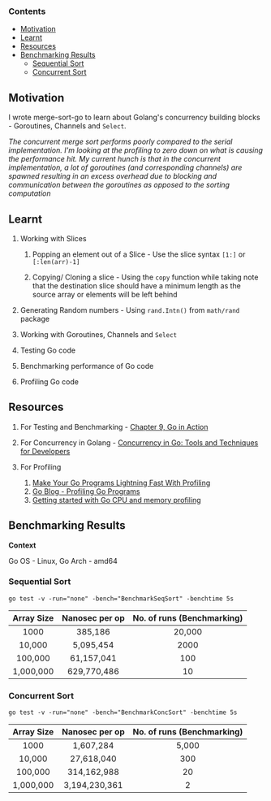 ### Contents
- [Motivation](#Motivation)
- [Learnt](#Learnt)
- [Resources](#Resources)
- [Benchmarking Results](#Benchmarking-Results)
  - [Sequential Sort](#Sequential-Sort)
  - [Concurrent Sort](#Concurrent-Sort)

## Motivation

I wrote merge-sort-go to learn about Golang's concurrency building blocks - Goroutines, Channels and `Select`.

_The concurrent merge sort performs poorly compared to the serial implementation. I'm looking at the profiling to zero down on what is causing the performance hit. My current hunch is that in the concurrent implementation, a lot of goroutines (and corresponding channels) are spawned resulting in an excess overhead due to blocking and communication between the goroutines as opposed to the sorting computation_  

## Learnt

1. Working with Slices
   
   1. Popping an element out of a Slice - Use the slice syntax `[1:]` or `[:len(arr)-1]`
   
   2. Copying/ Cloning a slice - Using the `copy` function while taking note that the destination slice should have a minimum length as the source array or elements will be left behind

2. Generating Random numbers - Using `rand.Intn()` from `math/rand` package

3. Working with Goroutines, Channels and `Select`

4. Testing Go code

5. Benchmarking performance of Go code

6. Profiling Go code

## Resources

1. For Testing and Benchmarking - [Chapter 9, Go in Action](https://www.manning.com/books/go-in-action)

2. For Concurrency in Golang - [Concurrency in Go: Tools and Techniques for Developers](https://www.amazon.com/Concurrency-Go-Tools-Techniques-Developers/dp/1491941197)

3. For Profiling
   1. [Make Your Go Programs Lightning Fast With Profiling](https://code.tutsplus.com/tutorials/make-your-go-programs-lightning-fast-with-profiling--cms-29809)
   2. [Go Blog - Profiling Go Programs](https://blog.golang.org/profiling-go-programs)
   3. [Getting started with Go CPU and memory profiling](https://flaviocopes.com/golang-profiling/)

## Benchmarking Results

**Context**

Go OS - Linux, 
Go Arch - amd64

### Sequential Sort

`go test -v -run="none" -bench="BenchmarkSeqSort" -benchtime 5s`


| Array Size | Nanosec per op | No. of runs (Benchmarking) |
| :--: | :--: | :--: |
| 1000 | 385,186 | 20,000 |
| 10,000 | 5,095,454 | 2000 |
| 100,000 | 61,157,041 | 100 |
| 1,000,000 | 629,770,486 | 10 |

### Concurrent Sort

`go test -v -run="none" -bench="BenchmarkConcSort" -benchtime 5s`

| Array Size | Nanosec per op | No. of runs (Benchmarking) |
| :--: | :--: | :--: |
| 1000 | 1,607,284 | 5,000 |
| 10,000 | 27,618,040 | 300 |
| 100,000 | 314,162,988 | 20 |
| 1,000,000 | 3,194,230,361 | 2 |
